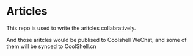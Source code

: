 # Articles

This repo is used to write the aritcles collabratively.

And those aritcles would be publised to Coolshell WeChat, and some of them will be synced to CoolShell.cn
